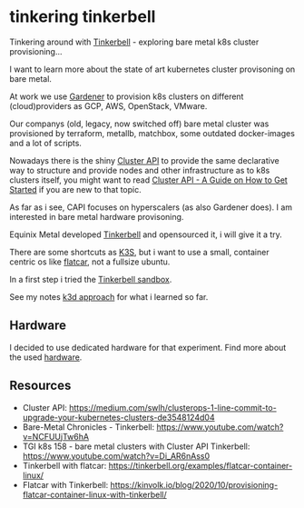 # tinkering tinkerbell 

Tinkering around with [Tinkerbell](https://docs.tinkerbell.org/) - exploring bare metal k8s cluster
provisioning...

I want to learn more about the state of art kubernetes cluster provisoning on bare metal.

At work we use [Gardener](https://gardener.cloud/) to provision k8s clusters on
different (cloud)providers as GCP, AWS, OpenStack, VMware.

Our companys (old, legacy, now switched off) bare metal cluster was provisioned by
terraform, metallb, matchbox, some outdated docker-images and a lot of scripts.

Nowadays there is the shiny [Cluster API](https://cluster-api.sigs.k8s.io/) to
provide the same declarative way to structure and provide nodes and
other infrastructure as to k8s clusters itself, you might want to read [Cluster API -
A Guide on How to Get
Started](https://medium.com/condenastengineering/clusterapi-a-guide-on-how-to-get-started-ff9a81262945)
if you are new to that topic.

As far as i see, CAPI focuses on hyperscalers (as also Gardener does). 
I am interested in bare metal hardware provisoning.

Equinix Metal developed [Tinkerbell](https://docs.tinkerbell.org) and opensourced it, i will give it a try.

There are some shortcuts as [K3S](https://k3s.io/), but i want to use a small, container centric os like 
[flatcar](https://www.flatcar.org/), not a fullsize ubuntu. 

In a first step i tried the [Tinkerbell sandbox](https://github.com/tinkerbell/sandbox#quick-starts).

See my notes [k3d approach](k3d-approach.md) for what i learned so far. 

## Hardware

I decided to use dedicated hardware for that experiment.
Find more about the used [hardware](hardware.md).

## Resources

* Cluster API: https://medium.com/swlh/clusterops-1-line-commit-to-upgrade-your-kubernetes-clusters-de3548124d04
* Bare-Metal Chronicles - Tinkerbell: https://www.youtube.com/watch?v=NCFUUjTw6hA
* TGI k8s 158 - bare metal clusters with Cluster API Tinkerbell: https://www.youtube.com/watch?v=Di_AR6nAss0
* Tinkerbell with flatcar: https://tinkerbell.org/examples/flatcar-container-linux/
* Flatcar with Tinkerbell: https://kinvolk.io/blog/2020/10/provisioning-flatcar-container-linux-with-tinkerbell/

